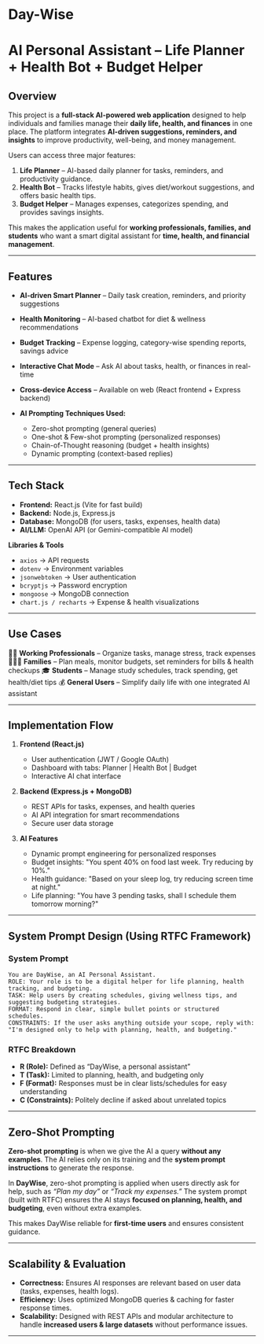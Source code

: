 # Day-Wise

# **AI Personal Assistant – Life Planner + Health Bot + Budget Helper**

## **Overview**

This project is a **full-stack AI-powered web application** designed to help individuals and families manage their **daily life, health, and finances** in one place.
The platform integrates **AI-driven suggestions, reminders, and insights** to improve productivity, well-being, and money management.

Users can access three major features:

1. **Life Planner** – AI-based daily planner for tasks, reminders, and productivity guidance.
2. **Health Bot** – Tracks lifestyle habits, gives diet/workout suggestions, and offers basic health tips.
3. **Budget Helper** – Manages expenses, categorizes spending, and provides savings insights.

This makes the application useful for **working professionals, families, and students** who want a smart digital assistant for **time, health, and financial management**.

---

## **Features**

* **AI-driven Smart Planner** – Daily task creation, reminders, and priority suggestions
* **Health Monitoring** – AI-based chatbot for diet & wellness recommendations
* **Budget Tracking** – Expense logging, category-wise spending reports, savings advice
* **Interactive Chat Mode** – Ask AI about tasks, health, or finances in real-time
* **Cross-device Access** – Available on web (React frontend + Express backend)
* **AI Prompting Techniques Used:**

  * Zero-shot prompting (general queries)
  * One-shot & Few-shot prompting (personalized responses)
  * Chain-of-Thought reasoning (budget + health insights)
  * Dynamic prompting (context-based replies)

---

## **Tech Stack**

* **Frontend:** React.js (Vite for fast build)
* **Backend:** Node.js, Express.js
* **Database:** MongoDB (for users, tasks, expenses, health data)
* **AI/LLM:** OpenAI API (or Gemini-compatible AI model)

**Libraries & Tools**

* `axios` → API requests
* `dotenv` → Environment variables
* `jsonwebtoken` → User authentication
* `bcryptjs` → Password encryption
* `mongoose` → MongoDB connection
* `chart.js / recharts` → Expense & health visualizations

---

## **Use Cases**

👨‍💼 **Working Professionals** – Organize tasks, manage stress, track expenses
👩‍👩‍👧 **Families** – Plan meals, monitor budgets, set reminders for bills & health checkups
🎓 **Students** – Manage study schedules, track spending, get health/diet tips
💰 **General Users** – Simplify daily life with one integrated AI assistant

---

## **Implementation Flow**

1. **Frontend (React.js)**

   * User authentication (JWT / Google OAuth)
   * Dashboard with tabs: Planner | Health Bot | Budget
   * Interactive AI chat interface

2. **Backend (Express.js + MongoDB)**

   * REST APIs for tasks, expenses, and health queries
   * AI API integration for smart recommendations
   * Secure user data storage

3. **AI Features**

   * Dynamic prompt engineering for personalized responses
   * Budget insights: "You spent 40% on food last week. Try reducing by 10%."
   * Health guidance: "Based on your sleep log, try reducing screen time at night."
   * Life planning: "You have 3 pending tasks, shall I schedule them tomorrow morning?"

---

## **System Prompt Design (Using RTFC Framework)**

### **System Prompt**

```
You are DayWise, an AI Personal Assistant.
ROLE: Your role is to be a digital helper for life planning, health tracking, and budgeting.
TASK: Help users by creating schedules, giving wellness tips, and suggesting budgeting strategies.
FORMAT: Respond in clear, simple bullet points or structured schedules.
CONSTRAINTS: If the user asks anything outside your scope, reply with:
"I'm designed only to help with planning, health, and budgeting."
```

### **RTFC Breakdown**

* **R (Role):** Defined as “DayWise, a personal assistant”
* **T (Task):** Limited to planning, health, and budgeting only
* **F (Format):** Responses must be in clear lists/schedules for easy understanding
* **C (Constraints):** Politely decline if asked about unrelated topics

---

## **Zero-Shot Prompting**

**Zero-shot prompting** is when we give the AI a query **without any examples**.
The AI relies only on its training and the **system prompt instructions** to generate the response.

In **DayWise**, zero-shot prompting is applied when users directly ask for help, such as *“Plan my day”* or *“Track my expenses.”*
The system prompt (built with RTFC) ensures the AI stays **focused on planning, health, and budgeting**, even without extra examples.

This makes DayWise reliable for **first-time users** and ensures consistent guidance.

---

## **Scalability & Evaluation**

* **Correctness:** Ensures AI responses are relevant based on user data (tasks, expenses, health logs).
* **Efficiency:** Uses optimized MongoDB queries & caching for faster response times.
* **Scalability:** Designed with REST APIs and modular architecture to handle **increased users & large datasets** without performance issues.

---
